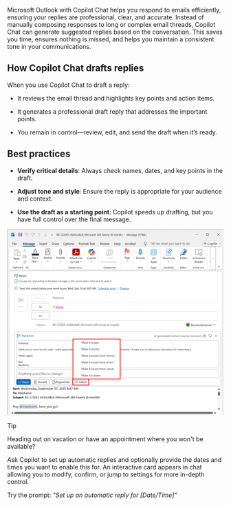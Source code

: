 Microsoft Outlook with Copilot Chat helps you respond to emails efficiently, ensuring your replies are professional, clear, and accurate. Instead of manually composing responses to long or complex email threads, Copilot Chat can generate suggested replies based on the conversation. This saves you time, ensures nothing is missed, and helps you maintain a consistent tone in your communications.

## How Copilot Chat drafts replies

When you use Copilot Chat to draft a reply:

- It reviews the email thread and highlights key points and action items.

- It generates a professional draft reply that addresses the important points.

- You remain in control—review, edit, and send the draft when it’s ready.

## Best practices

- **Verify critical details**: Always check names, dates, and key points in the draft.

- **Adjust tone and style**: Ensure the reply is appropriate for your audience and context.

- **Use the draft as a starting point**: Copilot speeds up drafting, but you have full control over the final message.

[![A screenshot of a Copilot Chat draft reply in Microsoft Outlook showing suggested edits to adjust the message tone and content.](../media/adjust-inline.png)](../media/adjust-expanded.png")

> [!TIP]
> Heading out on vacation or have an appointment where you won't be available?
>
> Ask Copilot to set up automatic replies and optionally provide the dates and times you want to enable this for. An interactive card appears in chat allowing you to modify, confirm, or jump to settings for more in-depth control.
>
>Try the prompt: *"Set up an automatic reply for [Date/Time]"*